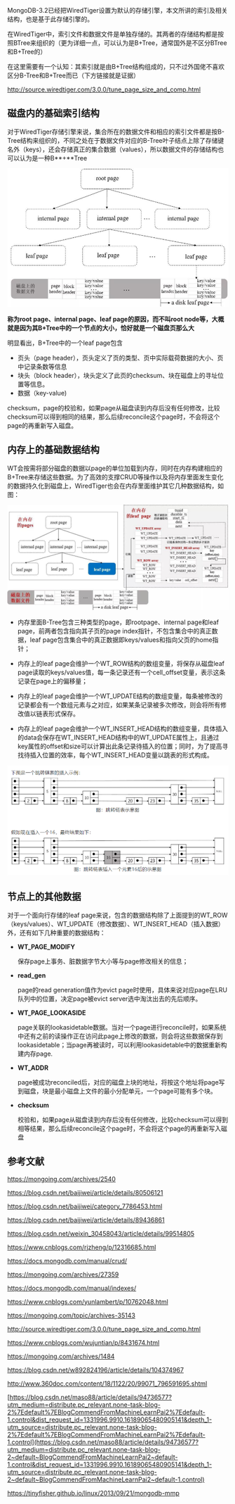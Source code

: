 MongoDB-3.2已经把WiredTiger设置为默认的存储引擎，本文所讲的索引及相关结构，也是基于此存储引擎的。



在WiredTiger中，索引文件和数据文件是单独存储的。其两者的存储结构都是按照BTree来组织的（更为详细一点，可以认为是B+Tree，通常国外是不区分BTree和B+Tree的）



在这里需要有一个认知：其索引就是由B+Tree结构组成的，只不过外国佬不喜欢区分B-Tree和B+Tree而已（下方链接就是证据）

http://source.wiredtiger.com/3.0.0/tune_page_size_and_comp.html

## 磁盘内的基础索引结构

对于WiredTiger存储引擎来说，集合所在的数据文件和相应的索引文件都是按B-Tree结构来组织的，不同之处在于数据文件对应的B-Tree叶子结点上除了存储键名外（keys），还会存储真正的集合数据（values），所以数据文件的存储结构也可以认为是一种B**+**Tree

![image-20210420210738318](https://raw.githubusercontent.com/VanniAmor/ImgBed/master/image-20210420210738318.png)

**称为root page、internal page、leaf page的原因，而不叫root node等，大概就是因为其B+Tree中的一个节点的大小，恰好就是一个磁盘页那么大**



明显看出，B+Tree中的一个leaf page包含

- 页头（page header），页头定义了页的类型、页中实际载荷数据的大小、页中记录条数等信息
- 块头（block header），块头定义了此页的checksum、块在磁盘上的寻址位置等信息。
- 数据（key-value)



checksum，page的校验和，如果page从磁盘读到内存后没有任何修改，比较checksum可以得到相同的结果，那么后续reconcile这个page时，不会将这个page的再重新写入磁盘。



## 内存上的基础数据结构

WT会按需将部分磁盘的数据以page的单位加载到内存，同时在内存构建相应的B+Tree来存储这些数据。为了高效的支撑CRUD等操作以及将内存里面发生变化的数据持久化到磁盘上，WiredTiger也会在内存里面维护其它几种数据结构，如图：



![image-20210420212314938](https://raw.githubusercontent.com/VanniAmor/ImgBed/master/image-20210420212314938.png)



- 内存里面B-Tree包含三种类型的page，即rootpage、internal page和leaf page，前两者包含指向其子页的page index指针，不包含集合中的真正数据，leaf page包含集合中的真正数据即keys/values和指向父页的home指针；

- 内存上的leaf page会维护一个WT_ROW结构的数组变量，将保存从磁盘leaf page读取的keys/values值，每一条记录还有一个cell_offset变量，表示这条记录在page上的偏移量；
- 内存上的leaf page会维护一个WT_UPDATE结构的数组变量，每条被修改的记录都会有一个数组元素与之对应，如果某条记录被多次修改，则会将所有修改值以链表形式保存。
- 内存上的leaf page会维护一个WT_INSERT_HEAD结构的数组变量，具体插入的data会保存在WT_INSERT_HEAD结构中的WT_UPDATE属性上，且通过key属性的offset和size可以计算出此条记录待插入的位置；同时，为了提高寻找待插入位置的效率，每个WT_INSERT_HEAD变量以跳表的形式构成。

![image-20210420212835294](https://raw.githubusercontent.com/VanniAmor/ImgBed/master/image-20210420212835294.png)





## 节点上的其他数据



 对于一个面向行存储的leaf page来说，包含的数据结构除了上面提到的WT_ROW（keys/values）、WT_UPDATE（修改数据）、WT_INSERT_HEAD（插入数据）外，还有如下几种重要的数据结构：



- **WT_PAGE_MODIFY**

  保存page上事务、脏数据字节大小等与page修改相关的信息；

- **read_gen**

  page的read generation值作为evict page时使用，具体来说对应page在LRU队列中的位置，决定page被evict server选中淘汰出去的先后顺序。

- **WT_PAGE_LOOKASIDE**

  page关联的lookasidetable数据。当对一个page进行reconcile时，如果系统中还有之前的读操作正在访问此page上修改的数据，则会将这些数据保存到lookasidetable；当page再被读时，可以利用lookasidetable中的数据重新构建内存page.

- **WT_ADDR**

  page被成功reconciled后，对应的磁盘上块的地址，将按这个地址将page写到磁盘，块是最小磁盘上文件的最小分配单元，一个page可能有多个块。

- **checksum**

  校验和，如果page从磁盘读到内存后没有任何修改，比较checksum可以得到相等结果，那么后续reconcile这个page时，不会将这个page的再重新写入磁盘



## 参考文献



https://mongoing.com/archives/2540



https://blog.csdn.net/baijiwei/article/details/80506121



https://blog.csdn.net/baijiwei/category_7786453.html



https://blog.csdn.net/baijiwei/article/details/89436861



https://blog.csdn.net/weixin_30458043/article/details/99514805



https://www.cnblogs.com/rjzheng/p/12316685.html



https://docs.mongodb.com/manual/crud/



https://mongoing.com/archives/27359



https://docs.mongodb.com/manual/indexes/



https://www.cnblogs.com/yunlambert/p/10762048.html



https://mongoing.com/topic/archives-35143



http://source.wiredtiger.com/3.0.0/tune_page_size_and_comp.html



https://www.cnblogs.com/wujuntian/p/8431674.html



https://mongoing.com/archives/1484



https://blog.csdn.net/w892824196/article/details/104374967



http://www.360doc.com/content/18/1122/20/99071_796591695.shtml



[https://blog.csdn.net/maso88/article/details/94736577?utm_medium=distribute.pc_relevant.none-task-blog-2%7Edefault%7EBlogCommendFromMachineLearnPai2%7Edefault-1.control&dist_request_id=1331996.9910.16189065480905141&depth_1-utm_source=distribute.pc_relevant.none-task-blog-2%7Edefault%7EBlogCommendFromMachineLearnPai2%7Edefault-1.control](https://blog.csdn.net/maso88/article/details/94736577?utm_medium=distribute.pc_relevant.none-task-blog-2~default~BlogCommendFromMachineLearnPai2~default-1.control&dist_request_id=1331996.9910.16189065480905141&depth_1-utm_source=distribute.pc_relevant.none-task-blog-2~default~BlogCommendFromMachineLearnPai2~default-1.control)



https://tinyfisher.github.io/linux/2013/09/21/mongodb-mmp